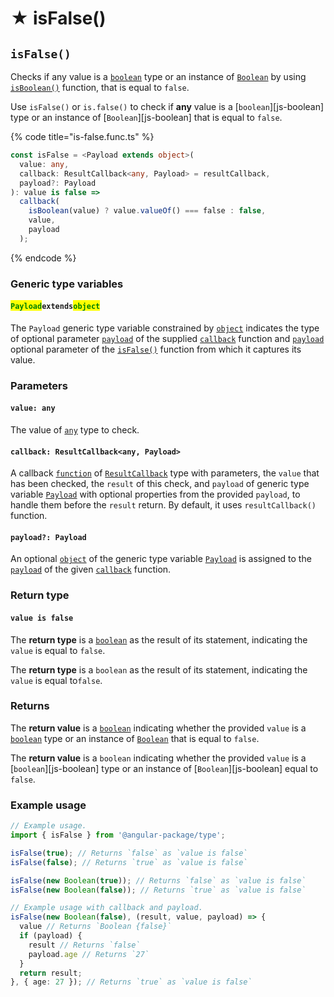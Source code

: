 # ★ isFalse()

## `isFalse()`

Checks if any value is a [`boolean`](https://developer.mozilla.org/en-US/docs/Web/JavaScript/Reference/Global\_Objects/Boolean) type or an instance of [`Boolean`](https://developer.mozilla.org/en-US/docs/Web/JavaScript/Reference/Global\_Objects/Boolean) by using [`isBoolean()`](isboolean.md) function, that is equal to `false`.



Use `isFalse()` or `is.false()` to check if **any** value is a \[`boolean`]\[js-boolean] type or an instance of \[`Boolean`]\[js-boolean] that is equal to `false`.

{% code title="is-false.func.ts" %}
```typescript
const isFalse = <Payload extends object>(
  value: any,
  callback: ResultCallback<any, Payload> = resultCallback,
  payload?: Payload
): value is false =>
  callback(
    isBoolean(value) ? value.valueOf() === false : false,
    value,
    payload
  );
```
{% endcode %}

### Generic type variables

#### <mark style="color:green;">**`Payload`**</mark>**`extends`**<mark style="color:green;">**`object`**</mark>

The `Payload` generic type variable constrained by [`object`](https://www.typescriptlang.org/docs/handbook/basic-types.html#object) indicates the type of optional parameter [`payload`](../types/resultcallback.md#payload-payload) of the supplied [`callback`](isfalse.md#callback-resultcallback-less-than-any-payload-greater-than) function and [`payload`](isfalse.md#payload-payload) optional parameter of the [`isFalse()`](isfalse.md#isfalse) function from which it captures its value.

### Parameters

#### `value: any`

The value of [`any`](https://www.typescriptlang.org/docs/handbook/2/everyday-types.html#any) type to check.

#### `callback: ResultCallback<any, Payload>`

A callback [`function`](https://developer.mozilla.org/en-US/docs/Web/JavaScript/Guide/Functions) of [`ResultCallback`](../types/resultcallback.md) type with parameters, the `value` that has been checked, the `result` of this check, and `payload` of generic type variable [`Payload`](isfalse.md#payloadextendsobject) with optional properties from the provided `payload`, to handle them before the `result` return. By default, it uses `resultCallback()` function.

#### `payload?: Payload`

An optional [`object`](https://developer.mozilla.org/en-US/docs/Web/JavaScript/Reference/Global\_Objects/Object) of the generic type variable [`Payload`](isfalse.md#payloadextendsobject) is assigned to the [`payload`](../types/resultcallback.md#payload-payload) of the given [`callback`](isfalse.md#callback-resultcallback-less-than-any-payload-greater-than) function.

### Return type

#### `value is false`

The **return type** is a [`boolean`](https://developer.mozilla.org/en-US/docs/Web/JavaScript/Reference/Global\_Objects/Boolean) as the result of its statement, indicating the `value` is equal to `false`.

The **return type** is a `boolean` as the result of its statement, indicating the `value` is equal to`false`.

### Returns

The **return value** is a [`boolean`](https://developer.mozilla.org/en-US/docs/Web/JavaScript/Reference/Global\_Objects/Boolean) indicating whether the provided `value` is a [`boolean`](https://developer.mozilla.org/en-US/docs/Web/JavaScript/Reference/Global\_Objects/Boolean) type or an instance of [`Boolean`](https://developer.mozilla.org/en-US/docs/Web/JavaScript/Reference/Global\_Objects/Boolean) that is equal to `false`.



The **return value** is a `boolean` indicating whether the provided `value` is a \[`boolean`]\[js-boolean] type or an instance of \[`Boolean`]\[js-boolean] equal to `false`.

### Example usage

```typescript
// Example usage.
import { isFalse } from '@angular-package/type';

isFalse(true); // Returns `false` as `value is false`
isFalse(false); // Returns `true` as `value is false`

isFalse(new Boolean(true)); // Returns `false` as `value is false`
isFalse(new Boolean(false)); // Returns `true` as `value is false`

// Example usage with callback and payload.
isFalse(new Boolean(false), (result, value, payload) => {
  value // Returns `Boolean {false}`
  if (payload) {
    result // Returns `false`
    payload.age // Returns `27`
  }
  return result;
}, { age: 27 }); // Returns `true` as `value is false`
```
